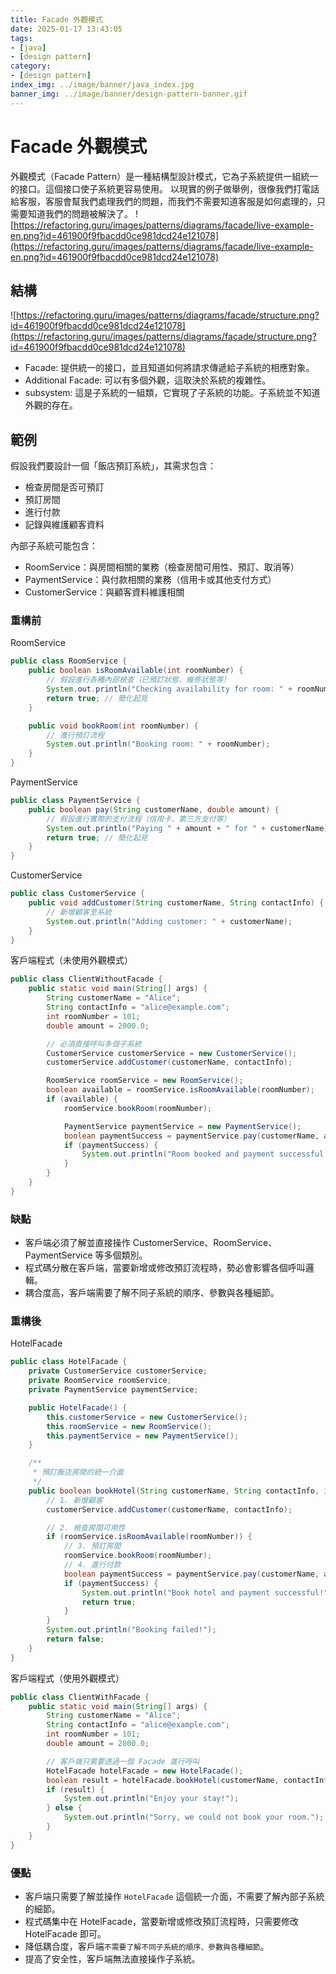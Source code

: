 ```yaml
---
title: Facade 外觀模式
date: 2025-01-17 13:43:05
tags:
- [java]
- [design pattern]
category:
- [design pattern]
index_img: ../image/banner/java_index.jpg
banner_img: ../image/banner/design-pattern-banner.gif
---
```


# Facade 外觀模式

外觀模式（Facade Pattern）是一種結構型設計模式，它為子系統提供一組統一的接口。這個接口使子系統更容易使用。
以現實的例子做舉例，很像我們打電話給客服，客服會幫我們處理我們的問題，而我們不需要知道客服是如何處理的，只需要知道我們的問題被解決了。
![https://refactoring.guru/images/patterns/diagrams/facade/live-example-en.png?id=461900f9fbacdd0ce981dcd24e121078](https://refactoring.guru/images/patterns/diagrams/facade/live-example-en.png?id=461900f9fbacdd0ce981dcd24e121078)


## 結構

![https://refactoring.guru/images/patterns/diagrams/facade/structure.png?id=461900f9fbacdd0ce981dcd24e121078](https://refactoring.guru/images/patterns/diagrams/facade/structure.png?id=461900f9fbacdd0ce981dcd24e121078)

- Facade: 提供統一的接口，並且知道如何將請求傳遞給子系統的相應對象。
- Additional Facade: 可以有多個外觀，這取決於系統的複雜性。
- subsystem: 這是子系統的一組類，它實現了子系統的功能。子系統並不知道外觀的存在。

## 範例

假設我們要設計一個「飯店預訂系統」，其需求包含：

- 檢查房間是否可預訂
- 預訂房間
- 進行付款
- 記錄與維護顧客資料

內部子系統可能包含：

- RoomService：與房間相關的業務（檢查房間可用性、預訂、取消等）
- PaymentService：與付款相關的業務（信用卡或其他支付方式）
- CustomerService：與顧客資料維護相關

### 重構前

RoomService
```java
public class RoomService {
    public boolean isRoomAvailable(int roomNumber) {
        // 假設進行各種內部檢查（已預訂狀態、維修狀態等）
        System.out.println("Checking availability for room: " + roomNumber);
        return true; // 簡化起見
    }

    public void bookRoom(int roomNumber) {
        // 進行預訂流程
        System.out.println("Booking room: " + roomNumber);
    }
}
```
PaymentService
```java
public class PaymentService {
    public boolean pay(String customerName, double amount) {
        // 假設進行實際的支付流程（信用卡、第三方支付等）
        System.out.println("Paying " + amount + " for " + customerName);
        return true; // 簡化起見
    }
}
```

CustomerService
```java
public class CustomerService {
    public void addCustomer(String customerName, String contactInfo) {
        // 新增顧客至系統
        System.out.println("Adding customer: " + customerName);
    }
}
```

客戶端程式（未使用外觀模式）

```java
public class ClientWithoutFacade {
    public static void main(String[] args) {
        String customerName = "Alice";
        String contactInfo = "alice@example.com";
        int roomNumber = 101;
        double amount = 2000.0;

        // 必須直接呼叫多個子系統
        CustomerService customerService = new CustomerService();
        customerService.addCustomer(customerName, contactInfo);

        RoomService roomService = new RoomService();
        boolean available = roomService.isRoomAvailable(roomNumber);
        if (available) {
            roomService.bookRoom(roomNumber);

            PaymentService paymentService = new PaymentService();
            boolean paymentSuccess = paymentService.pay(customerName, amount);
            if (paymentSuccess) {
                System.out.println("Room booked and payment successful!");
            }
        }
    }
}
```
### 缺點

- 客戶端必須了解並直接操作 CustomerService、RoomService、PaymentService 等多個類別。
- 程式碼分散在客戶端，當要新增或修改預訂流程時，勢必會影響各個呼叫邏輯。
- 耦合度高，客戶端需要了解不同子系統的順序、參數與各種細節。

### 重構後

HotelFacade
```java
public class HotelFacade {
    private CustomerService customerService;
    private RoomService roomService;
    private PaymentService paymentService;

    public HotelFacade() {
        this.customerService = new CustomerService();
        this.roomService = new RoomService();
        this.paymentService = new PaymentService();
    }

    /**
     * 預訂飯店房間的統一介面
     */
    public boolean bookHotel(String customerName, String contactInfo, int roomNumber, double amount) {
        // 1. 新增顧客
        customerService.addCustomer(customerName, contactInfo);

        // 2. 檢查房間可用性
        if (roomService.isRoomAvailable(roomNumber)) {
            // 3. 預訂房間
            roomService.bookRoom(roomNumber);
            // 4. 進行付款
            boolean paymentSuccess = paymentService.pay(customerName, amount);
            if (paymentSuccess) {
                System.out.println("Book hotel and payment successful!");
                return true;
            }
        }
        System.out.println("Booking failed!");
        return false;
    }
}
```

客戶端程式（使用外觀模式）

```java
public class ClientWithFacade {
    public static void main(String[] args) {
        String customerName = "Alice";
        String contactInfo = "alice@example.com";
        int roomNumber = 101;
        double amount = 2000.0;

        // 客戶端只需要透過一個 Facade 進行呼叫
        HotelFacade hotelFacade = new HotelFacade();
        boolean result = hotelFacade.bookHotel(customerName, contactInfo, roomNumber, amount);
        if (result) {
            System.out.println("Enjoy your stay!");
        } else {
            System.out.println("Sorry, we could not book your room.");
        }
    }
}
```

### 優點

- 客戶端只需要了解並操作 `HotelFacade` 這個統一介面，不需要了解內部子系統的細節。
- 程式碼集中在 HotelFacade，當要新增或修改預訂流程時，只需要修改 HotelFacade 即可。
- 降低耦合度，客戶端`不需要了解不同子系統的順序、參數與各種細節`。
- 提高了安全性，客戶端無法直接操作子系統。
